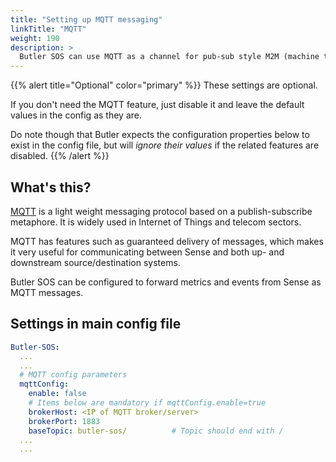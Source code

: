 ```yaml
---
title: "Setting up MQTT messaging"
linkTitle: "MQTT"
weight: 190
description: >
  Butler SOS can use MQTT as a channel for pub-sub style M2M (machine to machine) messages. This page describes how to configure MQTT in Butler SOS.
---
```


{{% alert title="Optional" color="primary" %}}
These settings are optional.

If you don't need the MQTT feature, just disable it and leave the default values in the config as they are.

Do note though that Butler expects the configuration properties below to exist in the config file, but will *ignore their values* if the related features are disabled.
{{% /alert %}}

## What's this?

[MQTT](https://mqtt.org/) is a light weight messaging protocol based on a publish-subscribe metaphore. It is widely used in Internet of Things and telecom sectors.

MQTT has features such as guaranteed delivery of messages, which makes it very useful for communicating between Sense and both up- and downstream source/destination systems.

Butler SOS can be configured to forward metrics and events from Sense as MQTT messages.

## Settings in main config file

```yaml
Butler-SOS:
  ...
  ...
  # MQTT config parameters
  mqttConfig:
    enable: false
    # Items below are mandatory if mqttConfig.enable=true
    brokerHost: <IP of MQTT broker/server>
    brokerPort: 1883
    baseTopic: butler-sos/          # Topic should end with /
  ...
  ...
```
